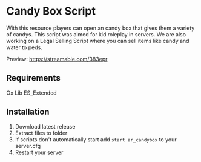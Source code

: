 # Candy Box Script
With this resource players can open an candy box that gives them a variety of candys. This script was aimed for kid roleplay in servers. We are also working on a Legal Selling Script where you can sell items like candy and water to peds.

Preview:
https://streamable.com/383epr

## Requirements
Ox Lib
ES_Extended

## Installation
1. Download latest release
2. Extract files to folder
3. If scripts don't automatically start add `start ar_candybox` to your server.cfg
4. Restart your server
